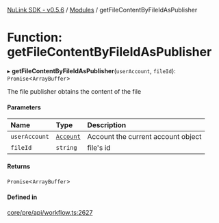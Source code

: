 [NuLink SDK - v0.5.6](../README.md) / [Modules](../modules.md) / getFileContentByFileIdAsPublisher

# Function: getFileContentByFileIdAsPublisher

▸ **getFileContentByFileIdAsPublisher**(`userAccount`, `fileId`): `Promise`<`ArrayBuffer`\>

The file publisher obtains the content of the file

#### Parameters

| Name | Type | Description |
| :------ | :------ | :------ |
| `userAccount` | [`Account`](../classes/Account.md) | Account the current account object |
| `fileId` | `string` | file's id |

#### Returns

`Promise`<`ArrayBuffer`\>

#### Defined in

[core/pre/api/workflow.ts:2627](https://github.com/NuLink-network/nulink-sdk/blob/9e77a59/src/core/pre/api/workflow.ts#L2627)
